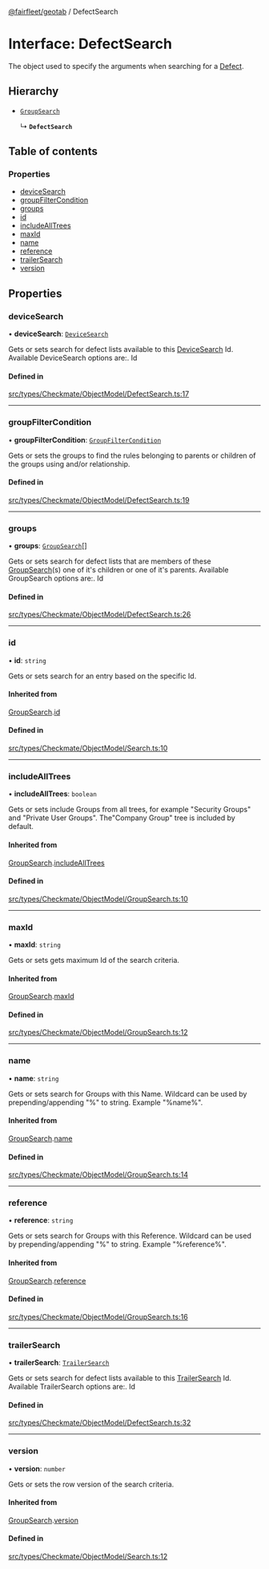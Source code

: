 [@fairfleet/geotab](../README.md) / DefectSearch

# Interface: DefectSearch

The object used to specify the arguments when searching for a [Defect](Defect.md).

## Hierarchy

- [`GroupSearch`](GroupSearch.md)

  ↳ **`DefectSearch`**

## Table of contents

### Properties

- [deviceSearch](DefectSearch.md#devicesearch)
- [groupFilterCondition](DefectSearch.md#groupfiltercondition)
- [groups](DefectSearch.md#groups)
- [id](DefectSearch.md#id)
- [includeAllTrees](DefectSearch.md#includealltrees)
- [maxId](DefectSearch.md#maxid)
- [name](DefectSearch.md#name)
- [reference](DefectSearch.md#reference)
- [trailerSearch](DefectSearch.md#trailersearch)
- [version](DefectSearch.md#version)

## Properties

### deviceSearch

• **deviceSearch**: [`DeviceSearch`](DeviceSearch.md)

Gets or sets search for defect lists available to this [DeviceSearch](DeviceSearch.md) Id.
 Available DeviceSearch options are:.
 <list><item><description>Id</description></item></list>

#### Defined in

[src/types/Checkmate/ObjectModel/DefectSearch.ts:17](https://github.com/fairfleet/geotab/blob/ff38bfc/src/types/Checkmate/ObjectModel/DefectSearch.ts#L17)

___

### groupFilterCondition

• **groupFilterCondition**: [`GroupFilterCondition`](GroupFilterCondition.md)

Gets or sets the groups to find the rules belonging to parents or children of the groups using and/or relationship.

#### Defined in

[src/types/Checkmate/ObjectModel/DefectSearch.ts:19](https://github.com/fairfleet/geotab/blob/ff38bfc/src/types/Checkmate/ObjectModel/DefectSearch.ts#L19)

___

### groups

• **groups**: [`GroupSearch`](GroupSearch.md)[]

Gets or sets search for defect lists that are members of these [GroupSearch](GroupSearch.md)(s) one of
 it's children or one of it's parents.
 Available GroupSearch options are:.
 <list><item><description>Id</description></item></list>

#### Defined in

[src/types/Checkmate/ObjectModel/DefectSearch.ts:26](https://github.com/fairfleet/geotab/blob/ff38bfc/src/types/Checkmate/ObjectModel/DefectSearch.ts#L26)

___

### id

• **id**: `string`

Gets or sets search for an entry based on the specific Id.

#### Inherited from

[GroupSearch](GroupSearch.md).[id](GroupSearch.md#id)

#### Defined in

[src/types/Checkmate/ObjectModel/Search.ts:10](https://github.com/fairfleet/geotab/blob/ff38bfc/src/types/Checkmate/ObjectModel/Search.ts#L10)

___

### includeAllTrees

• **includeAllTrees**: `boolean`

Gets or sets include Groups from all trees, for example "Security Groups" and "Private User Groups". The"Company Group" tree is included by default.

#### Inherited from

[GroupSearch](GroupSearch.md).[includeAllTrees](GroupSearch.md#includealltrees)

#### Defined in

[src/types/Checkmate/ObjectModel/GroupSearch.ts:10](https://github.com/fairfleet/geotab/blob/ff38bfc/src/types/Checkmate/ObjectModel/GroupSearch.ts#L10)

___

### maxId

• **maxId**: `string`

Gets or sets gets maximum Id of the search criteria.

#### Inherited from

[GroupSearch](GroupSearch.md).[maxId](GroupSearch.md#maxid)

#### Defined in

[src/types/Checkmate/ObjectModel/GroupSearch.ts:12](https://github.com/fairfleet/geotab/blob/ff38bfc/src/types/Checkmate/ObjectModel/GroupSearch.ts#L12)

___

### name

• **name**: `string`

Gets or sets search for Groups with this Name. Wildcard can be used by prepending/appending "%" to string. Example "%name%".

#### Inherited from

[GroupSearch](GroupSearch.md).[name](GroupSearch.md#name)

#### Defined in

[src/types/Checkmate/ObjectModel/GroupSearch.ts:14](https://github.com/fairfleet/geotab/blob/ff38bfc/src/types/Checkmate/ObjectModel/GroupSearch.ts#L14)

___

### reference

• **reference**: `string`

Gets or sets search for Groups with this Reference. Wildcard can be used by prepending/appending "%" to string. Example "%reference%".

#### Inherited from

[GroupSearch](GroupSearch.md).[reference](GroupSearch.md#reference)

#### Defined in

[src/types/Checkmate/ObjectModel/GroupSearch.ts:16](https://github.com/fairfleet/geotab/blob/ff38bfc/src/types/Checkmate/ObjectModel/GroupSearch.ts#L16)

___

### trailerSearch

• **trailerSearch**: [`TrailerSearch`](TrailerSearch.md)

Gets or sets search for defect lists available to this [TrailerSearch](TrailerSearch.md) Id.
 Available TrailerSearch options are:.
 <list><item><description>Id</description></item></list>

#### Defined in

[src/types/Checkmate/ObjectModel/DefectSearch.ts:32](https://github.com/fairfleet/geotab/blob/ff38bfc/src/types/Checkmate/ObjectModel/DefectSearch.ts#L32)

___

### version

• **version**: `number`

Gets or sets the row version of the search criteria.

#### Inherited from

[GroupSearch](GroupSearch.md).[version](GroupSearch.md#version)

#### Defined in

[src/types/Checkmate/ObjectModel/Search.ts:12](https://github.com/fairfleet/geotab/blob/ff38bfc/src/types/Checkmate/ObjectModel/Search.ts#L12)
